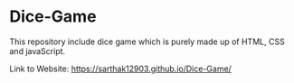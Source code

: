 # Dice-Game
This repository include dice game which is purely made up of HTML, CSS and javaScript.


Link to Website: https://sarthak12903.github.io/Dice-Game/
